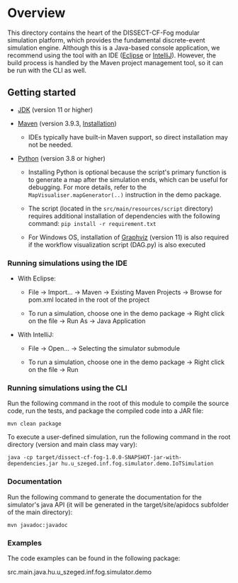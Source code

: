 # Overview

This directory contains the heart of the DISSECT-CF-Fog modular simulation platform, which provides the fundamental discrete-event simulation engine. Although this is a Java-based console application, we recommend using the tool with an IDE ([Eclipse] or [IntelliJ]). However, the build process is handled by the Maven project management tool, so it can be run with the CLI as well.


## Getting started

* [JDK] (version 11 or higher)

* [Maven] (version 3.9.3, [Installation]) 

	* IDEs typically have built-in Maven support, so direct installation may not be needed.

* [Python] (version 3.8 or higher)
 
	* Installing Python is optional because the script's primary function is to generate a map after the simulation ends, which can be useful for debugging. For more details, refer to the `MapVisualiser.mapGenerator(..)` instruction in the demo package. 
	
	* The script (located in the `src/main/resources/script` directory) requires additional installation of dependencies with the following command: `pip install -r requirement.txt`
	
	* For Windows OS, installation of [Graphviz] (version 11) is also required if the workflow visualization script (DAG.py) is also executed

### Running simulations using the IDE

* With Eclipse:

	* File -> Import... -> Maven -> Existing Maven Projects -> Browse for pom.xml located in the root of the project

	* To run a simulation, choose one in the demo package -> Right click on the file -> Run As -> Java Application
	
* With IntelliJ:
 	
 	* File -> Open... -> Selecting the simulator submodule
 	
 	* To run a simulation, choose one in the demo package -> Right click on the file -> Run 
	
### Running simulations using the CLI

Run the following command in the root of this module to compile the source code, run the tests, and package the compiled code into a JAR file: 

`mvn clean package`

To execute a user-defined simulation, run the following command in the root directory (version and main class may vary):

`java -cp target/dissect-cf-fog-1.0.0-SNAPSHOT-jar-with-dependencies.jar hu.u_szeged.inf.fog.simulator.demo.IoTSimulation`

### Documentation

Run the following command to generate the documentation for the simulator's java API (it will be generated in the target/site/apidocs subfolder of the main directory):

`mvn javadoc:javadoc`

### Examples

The code examples can be found in the following package:

src.main.java.hu.u_szeged.inf.fog.simulator.demo


[Eclipse]: https://www.eclipse.org/downloads/
[IntelliJ]: https://www.jetbrains.com/idea/download
[JDK]: https://www.oracle.com/java/technologies/javase/jdk11-archive-downloads.html
[Maven]: https://maven.apache.org/download.cgi
[Installation]: https://maven.apache.org/install.html
[Python]: https://www.python.org/downloads/
[Graphviz]: https://graphviz.org/download/